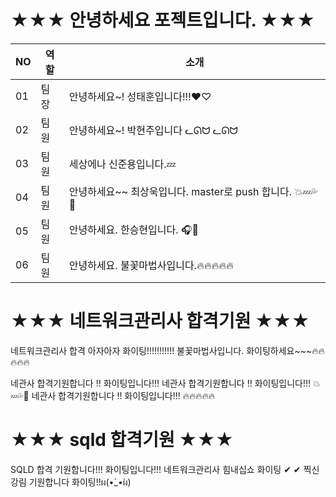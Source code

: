 # ★★★ 안녕하세요 포젝트입니다. ★★★
 
|NO|역할|소개| 
|-|-|-|
|01|팀장|안녕하세요~! 성태훈입니다!!!♥♡|  
|02|팀원|안녕하세요~! 박현주입니다  ᓚᘏᗢ ᓚᘏᗢ|
|03|팀원|세상에나 신준용입니다.💤| 
|04|팀원|안녕하세요~~ 최상욱입니다. master로 push 합니다. 💥💤💦💚|
|05|팀원|안녕하세요. 한승현입니다. 🎧🎸 |
|06|팀원|안녕하세요. 불꽃마법사입니다.🔥🔥🔥🔥🔥 | 


# ★★★ 네트워크관리사 합격기원 ★★★  
네트워크관리사 합격 아자아자 화이팅!!!!!!!!!!!
불꽃마법사입니다.  화이팅하세요~~~🔥🔥🔥🔥🔥

네관사 합격기원합니다 !! 화이팅입니다!!!
네관사 합격기원합니다 !! 화이팅입니다!!! 💥💤💦💚
네관사 합격기원합니다 !! 화이팅입니다!!! 🔥🔥🔥🔥🔥

# ★★★ sqld 합격기원 ★★★ 
SQLD 합격 기원합니다!!! 화이팅입니다!!!
네트워크관리사 힘내십쇼 화이팅 ✔ ✔
찍신 강림 기원합니다 화이팅!!ผ(•̀_•́ผ) 
